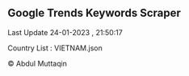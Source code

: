 

## Google Trends Keywords Scraper 
 
Last Update 24-01-2023 , 21:50:17

Country List :
VIETNAM.json



© Abdul Muttaqin 
